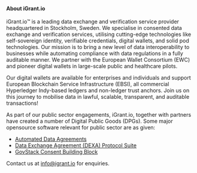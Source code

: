 #### About iGrant.io

iGrant.io™ is a leading data exchange and verification service provider headquartered in Stockholm, Sweden. We specialise in consented data exchange and verification services, utilising cutting-edge technologies like self-sovereign identity, verifiable credentials, digital wallets, and solid pod technologies. Our mission is to bring a new level of data interoperability to businesses while automating compliance with data regulations in a fully auditable manner. We partner with the European Wallet Consortium (EWC) and pioneer digital wallets in large-scale public and healthcare pilots. 

Our digital wallets are available for enterprises and individuals and support European Blockchain Service Infrastructure (EBSI), all commercial Hyperledger Indy-based ledgers and non-ledger trust anchors. Join us on this journey to mobilise data in lawful, scalable, transparent, and auditable transactions!

As part of our public sector engagements, iGrant.io, together with partners have created a number of Digital Public Goods (DPGs). Some major opensource software relevant for public sector are as given:

* [Automated Data Agreements](https://app.digitalpublicgoods.net/a/10007)
* [Data Exchange Agreement (DEXA) Protocol Suite](https://app.digitalpublicgoods.net/a/10962)
* [GovStack Consent Building Block](https://github.com/decentralised-dataexchange/bb-consent-docs/wiki)

Contact us at [info@igrant.io](mailto:info@igrant.io) for enquiries.

